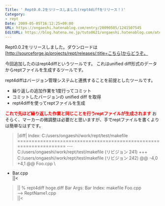 ```yaml
---
Title: ' Rept0.0.2をリリースしました(rept4diffをリリース！)'
Category:
- rept
Date: 2009-05-05T16:12:25+09:00
URL: https://ongaeshi.hatenablog.com/entry/20090505/1241507545
EditURL: https://blog.hatena.ne.jp/tuto0621/ongaeshi.hatenablog.com/atom/entry/6435922169449193022
---
```


Rept0.0.2をリリースしました。ダウンロードは[http://sourceforge.jp/projects/rept/releases/:title=こちら]からどうぞ。

今回追加したのはrept4diffというツールです。
これはunified diff形式のデータからreptファイルを生成するツールです。

rept4diffはバージョン管理システムと連携することを前提としたツールです。

+ 繰り返しの追加作業を1度行ってコミット
+ コミットしたバージョンの unified diff を取得
+ rept4diffを使ってreptファイルを生成

<span style="font-weight:bold;color:#FF0000;">これで先ほど繰り返した作業と同じことを行うreptファイルが生成されます</span>
おそらく、マーカーの微調整は必要だと思いますが、手でreptファイルを書くよりは簡単なはずです。

>|diff|
Index: C:/users/ongaeshi/work/rept/test/makefile
===================================================================
--- C:/users/ongaeshi/work/rept/test/makefile	(リビジョン 241)
+++ C:/users/ongaeshi/work/rept/test/makefile	(リビジョン 242)
@@ -4,0 +4,1 @@
	Foo.cpp \
+	Bar.cpp \
||<

>||
% rept4diff hoge.diff Bar
Args:
  Bar
Index: makefile
	Foo.cpp \
-->	ReptName1.cpp \
||<
